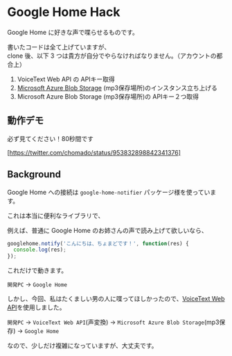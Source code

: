 # Google Home Hack
Google Home に好きな声で喋らせるものです。

書いたコードは全て上げていますが、    
clone 後、以下 3 つは貴方が自分でやらなければなりません。（アカウントの都合上）

1. VoiceText Web API の APIキー取得
2. [Microsoft Azure Blob Storage](https://azure.microsoft.com/ja-jp/services/storage/blobs/) (mp3保存場所)のインスタンス立ち上げる
3. Microsoft Azure Blob Storage (mp3保存場所)の APIキー２つ取得

## 動作デモ

必ず見てください！80秒間です

[https://twitter.com/chomado/status/953832898842341376]

## Background

Google Home への接続は `google-home-notifier` パッケージ様を使っています。

これは本当に便利なライブラリで、

例えば、普通に Google Home のお姉さんの声で読み上げて欲しいなら、
````js
googlehome.notify('こんにちは、ちょまどです！', function(res) {
  console.log(res);
});
````
これだけで動きます。

`開発PC` → `Google Home`

しかし、今回、私はたくましい男の人に喋ってほしかったので、[VoiceText Web API](https://cloud.voicetext.jp/webapi)を使用しました。

`開発PC` → `VoiceText Web API`(声変換) → `Microsoft Azure Blob Storage`(mp3保存) → `Google Home`

なので、少しだけ複雑になっていますが、大丈夫です。
